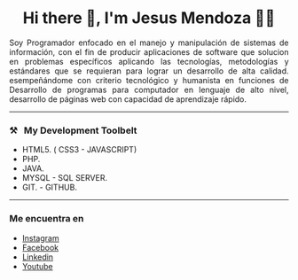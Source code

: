 <h1 align='center'>Hi there  👋, I'm Jesus Mendoza 🧑‍💻</h1>

<p align='justify'>
 Soy Programador enfocado en el manejo y manipulación de sistemas de información, con el fin de producir aplicaciones de software que solucion
  en problemas específicos aplicando las tecnologías, metodologías y estándares que se requieran para lograr un desarrollo de alta calidad. 
  esempeñándome con criterio tecnológico y humanista en funciones de Desarrollo de programas para computador en lenguaje de alto nivel,
  desarrollo de páginas web con capacidad de aprendizaje rápido.
</p>

<!--<p align='center'>
  <a href="https://www.linkedin.com/in/jesus-david-mendoza-vergara-972172193/" target="_blank"><img src="https://img.shields.io/badge/linkedin-%230077B5.svg?&style=for-the-badge&logo=linkedin&logoColor=white" /></a>&nbsp;&nbsp;&nbsp;&nbsp;
  <a href="https://www.youtube.com/@jesusdavidmv02" target="_blank"><img src="https://img.shields.io/badge/youtube-%23D14836.svg?&style=for-the-badge&logo=youtube&logoColor=white" /></a>&nbsp;&nbsp;&nbsp;&nbsp;
<hr>-->

<hr>
<h3  align=''>⚒&nbsp;&nbsp;&nbsp;My Development Toolbelt</h3>

- HTML5. ( CSS3 - JAVASCRIPT)
- PHP.
- JAVA.
- MYSQL - SQL SERVER.
- GIT. - GITHUB.
<hr>
<h3  align=''>Me encuentra en </h3>

- [Instagram](https://www.instagram.com/jesusdmv20/)
- [Facebook](https://www.facebook.com/jesusdavid.mendozavergara/)
- [Linkedin](https://www.linkedin.com/in/jesus-david-mendoza-vergara-972172193/)
- [Youtube](https://www.youtube.com/@jesusdavidmv02)
  

